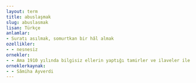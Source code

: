 ```yaml
---
layout: term
title: abuslaşmak
slug: abuslasmak
lisan: Türkçe
anlamlar:
- Suratı asılmak, somurtkan bir hâl almak
ozellikler:
- - nesnesiz
ornekler:
- - Ama 1910 yılında bilgisiz ellerin yaptığı tamirler ve ilaveler ile tarihî karakteri bozulmaya başlayan Yılanlı Yalı, zamanla huy değiştirip abuslaşan kimseler gibi somurtmasına rağmen yine de eski çizgilerinin bir kısmını muhafaza etmekte bulunuyordu.
orneklerkaynak:
- - Sâmiha Ayverdi
---
```

